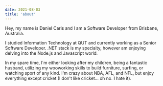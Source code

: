 ```yaml
---
date: 2021-08-03
title: 'about'
---
```

Hey, my name is Daniel Caris and I am a Software Developer from Brisbane, Australia.

I studied Information Technology at QUT and currently working as a Senior Software Developer. .NET stack is my specialty, however am enjoying delving into the Node.js and Javascript world.

In my spare time, I'm either looking after my children, being a fantastic husband, utilizing my wooworking skills to build furniture, surfing, or watching sport of any kind. I'm crazy about NBA, AFL, and NFL, but enjoy everything except cricket (I don't like cricket... oh no. I hate it).